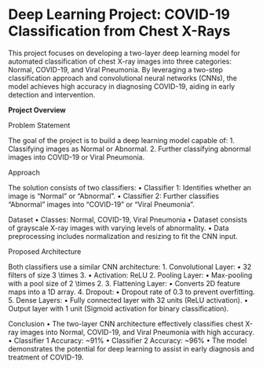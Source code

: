 # Deep Learning Project: COVID-19 Classification from Chest X-Rays

This project focuses on developing a two-layer deep learning model for automated classification of chest X-ray images into three categories: Normal, COVID-19, and Viral Pneumonia. By leveraging a two-step classification approach and convolutional neural networks (CNNs), the model achieves high accuracy in diagnosing COVID-19, aiding in early detection and intervention.

**Project Overview**

Problem Statement

The goal of the project is to build a deep learning model capable of:
	1.	Classifying images as Normal or Abnormal.
	2.	Further classifying abnormal images into COVID-19 or Viral Pneumonia.

Approach

The solution consists of two classifiers:
	•	Classifier 1: Identifies whether an image is “Normal” or “Abnormal”.
	•	Classifier 2: Further classifies “Abnormal” images into “COVID-19” or “Viral Pneumonia”.

 Dataset
	•	Classes: Normal, COVID-19, Viral Pneumonia
	•	Dataset consists of grayscale X-ray images with varying levels of abnormality.
	•	Data preprocessing includes normalization and resizing to fit the CNN input.

 Proposed Architecture

Both classifiers use a similar CNN architecture:
	1.	Convolutional Layer:
  	•	32 filters of size 3 \times 3.
  	•	Activation: ReLU
	2.	Pooling Layer:
	  •	Max-pooling with a pool size of 2 \times 2.
	3.	Flattening Layer:
  	•	Converts 2D feature maps into a 1D array.
	4.	Dropout:
	  •	Dropout rate of 0.3 to prevent overfitting.
	5.	Dense Layers:
	  •	Fully connected layer with 32 units (ReLU activation).
	  •	Output layer with 1 unit (Sigmoid activation for binary classification).

Conclusion
	•	The two-layer CNN architecture effectively classifies chest X-ray images into Normal, COVID-19, and Viral Pneumonia with high accuracy.
	•	Classifier 1 Accuracy: ~91%
	•	Classifier 2 Accuracy: ~96%
	•	The model demonstrates the potential for deep learning to assist in early diagnosis and treatment of COVID-19.


   
